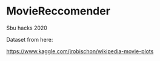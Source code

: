 # MovieReccomender
Sbu hacks 2020

Dataset from here: 

https://www.kaggle.com/jrobischon/wikipedia-movie-plots
